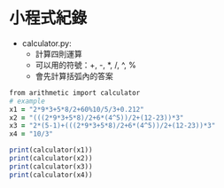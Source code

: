# 小程式紀錄
- calculator.py:
  - 計算四則運算
  - 可以用的符號：+, -, *, /, ^, %
  - 會先計算括弧內的答案
```ruby
from arithmetic import calculator
# example
x1 = "2*9*3+5*8/2+60%10/5/3+0.212"
x2 = "(((2*9*3+5*8)/2+6*(4^5))/2+(12-23))*3"
x3 = "2*(5-1)+(((2*9*3+5*8)/2+6*(4^5))/2+(12-23))*3"
x4 = "10/3"

print(calculator(x1)) 
print(calculator(x2))  
print(calculator(x3))  
print(calculator(x4))
```
